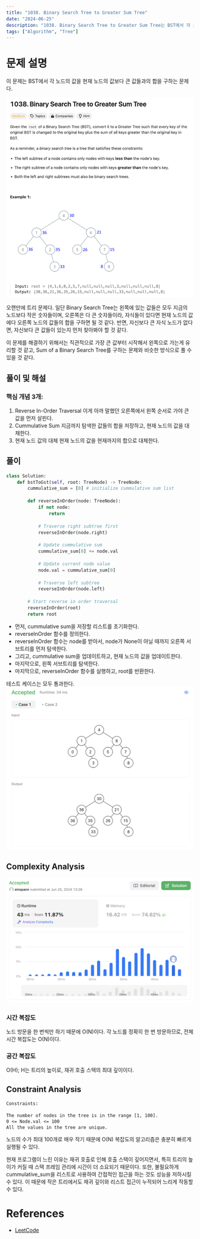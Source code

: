 ```yaml
---
title: "1038. Binary Search Tree to Greater Sum Tree"
date: "2024-06-25"
description: "1038. Binary Search Tree to Greater Sum Tree는 BST에서 각 노드의 값을 현재 노드의 값보다 큰 값들과의 합을 구하는 문제다."
tags: ["Algorithm", "Tree"]
---
```


# 문제 설명
이 문제는 BST에서 각 노드의 값을 현재 노드의 값보다 큰 값들과의 합을 구하는 문제다.

![1038](../../../images/LEET/1038/1038.png)

오랜만에 트리 문제다. 일단 Binary Search Tree는 왼쪽에 있는 값들은 모두 지금의 노드보다 작은 숫자들이며, 오른쪽은 다 큰 숫자들이라, 자식들이 있다면 현재 노드의 값에다 오른쪽 노드의 값들의 합을 구하면 될 것 같다. 반면, 자신보다 큰 자식 노드가 없다면, 자신보다 큰 값들이 있는지 먼저 찾아봐야 할 것 같다.

이 문제를 해결하기 위해서는 직관적으로 가장 큰 값부터 시작해서 왼쪽으로 가는게 유리할 것 같고, Sum of a Binary Search Tree를 구하는 문제와 비슷한 방식으로 풀 수 있을 것 같다.

## 풀이 및 해설


### 핵심 개념 3개:
1. Reverse In-Order Traversal 
이게 아까 말했던 오른쪽에서 왼쪽 순서로 가야 큰 값을 먼저 살핀다.
2. Cummulative Sum
지금까지 탐색한 값들의 합을 저장하고, 현재 노드의 값을 대채한다.
3. 현재 노드 값의 대체
현재 노드의 값을 현재까지의 합으로 대체한다.



## 풀이
```python
class Solution:
    def bstToGst(self, root: TreeNode) -> TreeNode:
        cummulative_sum = [0] # initialize cummulative sum list

        def reverseInOrder(node: TreeNode):
            if not node:
                return
            
            # Traverse right subtree first
            reverseInOrder(node.right)

            # Update cummulative sum
            cummulative_sum[0] += node.val

            # Update current node value
            node.val = cummulative_sum[0]

            # Traverse left subtree
            reverseInOrder(node.left)
        
        # Start reverse in order traversal
        reverseInOrder(root)
        return root
```

- 먼저, cummulative sum을 저장할 리스트를 초기화한다.
- reverseInOrder 함수를 정의한다.
- reverseInOrder 함수는 node를 받아서, node가 None이 아닐 때까지 오른쪽 서브트리를 먼저 탐색한다.
- 그리고, cummulative sum을 업데이트하고, 현재 노드의 값을 업데이트한다.
- 마지막으로, 왼쪽 서브트리를 탐색한다.
- 마지막으로, reverseInOrder 함수를 실행하고, root를 반환한다.

테스트 케이스는 모두 통과한다.
![test](../../../images/LEET/1038/tests.png)

## Complexity Analysis
![tc](../../../images/LEET/1038/tc.png)

### 시간 복잡도
노드 방문을 한 번씩만 하기 때문에 O(N)이다.
각 노드를 정확히 한 번 방문하므로, 전체 시간 복잡도는 O(N)이다.

### 공간 복잡도
O(H); H는 트리의 높이로, 재귀 호출 스택의 최대 깊이이다.


## Constraint Analysis
```
Constraints:

The number of nodes in the tree is in the range [1, 100].
0 <= Node.val <= 100
All the values in the tree are unique.
```

노드의 수가 최대 100개로 매우 작기 때문에 O(N) 복잡도의 알고리즘은 충분히 빠르게 실행될 수 있다.

현재 프로그램이 느린 이유는 재귀 호출로 인해 호출 스택이 깊어지면서, 특히 트리의 높이가 커질 때 스택 프레임 관리에 시간이 더 소요되기 때문이다. 또한, 불필요하게 cummulative_sum을 리스트로 사용하여 간접적인 접근을 하는 것도 성능을 저하시킬 수 있다. 이 때문에 작은 트리에서도 재귀 깊이와 리스트 접근이 누적되어 느리게 작동할 수 있다.

# References
- [LeetCode](https://leetcode.com/problems/binary-search-tree-to-greater-sum-tree)